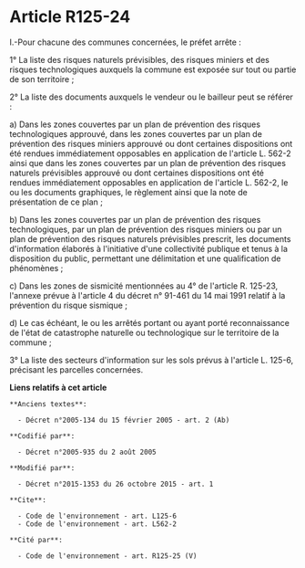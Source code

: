 # Article R125-24

I.-Pour chacune des communes concernées, le préfet arrête :

1° La liste des risques naturels prévisibles, des risques miniers et des risques technologiques auxquels la commune est
exposée sur tout ou partie de son territoire ;

2° La liste des documents auxquels le vendeur ou le bailleur peut se référer :

a) Dans les zones couvertes par un plan de prévention des risques technologiques approuvé, dans les zones couvertes par un
plan de prévention des risques miniers approuvé ou dont certaines dispositions ont été rendues immédiatement opposables en
application de l'article L. 562-2 ainsi que dans les zones couvertes par un plan de prévention des risques naturels
prévisibles approuvé ou dont certaines dispositions ont été rendues immédiatement opposables en application de l'article L.
562-2, le ou les documents graphiques, le règlement ainsi que la note de présentation de ce plan ;

b) Dans les zones couvertes par un plan de prévention des risques technologiques, par un plan de prévention des risques
miniers ou par un plan de prévention des risques naturels prévisibles prescrit, les documents d'information élaborés à
l'initiative d'une collectivité publique et tenus à la disposition du public, permettant une délimitation et une
qualification de phénomènes ;

c) Dans les zones de sismicité mentionnées au 4° de l'article R. 125-23, l'annexe prévue à l'article 4 du décret n° 91-461 du
14 mai 1991 relatif à la prévention du risque sismique ;

d) Le cas échéant, le ou les arrêtés portant ou ayant porté reconnaissance de l'état de catastrophe naturelle ou
technologique sur le territoire de la commune ;

3° La liste des secteurs d'information sur les sols prévus à l'article L. 125-6, précisant les parcelles concernées.

**Liens relatifs à cet article**

	**Anciens textes**:

	  - Décret n°2005-134 du 15 février 2005 - art. 2 (Ab)

	**Codifié par**:

	  - Décret n°2005-935 du 2 août 2005

	**Modifié par**:

	  - Décret n°2015-1353 du 26 octobre 2015 - art. 1

	**Cite**:

	  - Code de l'environnement - art. L125-6
	  - Code de l'environnement - art. L562-2

	**Cité par**:

	  - Code de l'environnement - art. R125-25 (V)

